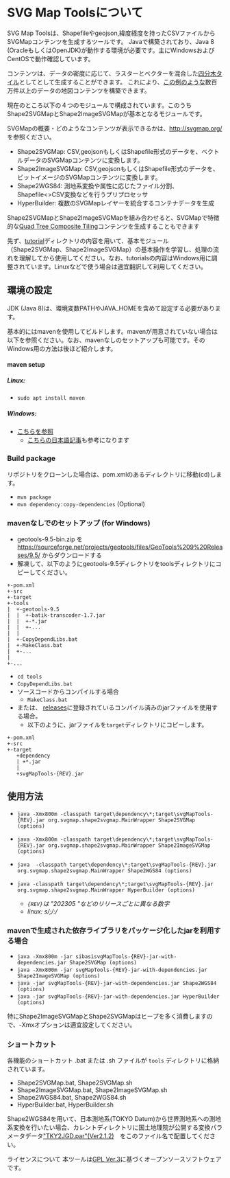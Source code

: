 # SVG Map Toolsについて

SVG Map Toolsは、Shapefileやgeojson,緯度経度を持ったCSVファイルからSVGMapコンテンツを生成するツールです。
Javaで構築されており、Java 8 (OracleもしくはOpenJDK)が動作する環境が必要です。主にWindowsおよびCentOSで動作確認しています。

コンテンツは、データの密度に応じて、ラスターとベクターを混合した[四分木タイル](https://www.slideshare.net/totipalmate/tiling-51301496)としてとして生成することができます。
これにより、[この例のような](http://svgmap.org/devinfo/devkddi/lvl0.1/rev14/SVGMapper_r14.html#visibleLayer=worldcities&hiddenLayer=polygonAuthoringTester)数百万件以上のデータの地図コンテンツを構築できます。


現在のところ以下の４つのモジュールで構成されています。このうちShape2SVGMapとShape2ImageSVGMapが基本となるモジュールです。

SVGMapの概要・どのようなコンテンツが表示できるかは、http://svgmap.org/ を参照ください。

* Shape2SVGMap: CSV,geojsonもしくはShapefile形式のデータを、ベクトルデータのSVGMapコンテンツに変換します。
* Shape2ImageSVGMap: CSV,geojsonもしくはShapefile形式のデータを、ビットイメージのSVGMapコンテンツに変換します。
* Shape2WGS84:  測地系変換や属性に応じたファイル分割、Shapefile<>CSV変換などを行うプリプロセッサ
* HyperBuilder: 複数のSVGMapレイヤーを統合するコンテナデータを生成

Shape2SVGMapとShape2ImageSVGMapを組み合わせると、SVGMapで特徴的な[Quad Tree Composite Tiling](https://satakagi.github.io/mapsForWebWS2020-docs/QuadTreeCompositeTilingAndVectorTileStandard.html)コンテンツを生成することもできます

先ず、[tutorial](tutorial)ディレクトリの内容を用いて、基本モジュール（Shape2SVGMap、Shape2ImageSVGMap）の基本操作を学習し、処理の流れを理解してから使用してください。なお、tutorialsの内容はWindows用に調整されています。Linuxなどで使う場合は適宜翻訳して利用してください。

## 環境の設定
JDK (Java 8)は、環境変数PATHやJAVA_HOMEを含めて設定する必要があります。

基本的にはmavenを使用してビルドします。mavenが用意されていない場合は以下を参照ください。なお、mavenなしのセットアップも可能です。そのWindows用の方法は後ほど紹介します。

#### maven setup
##### Linux:
* `sudo apt install maven`
##### Windows:
* [こちらを参照](https://maven.apache.org/guides/getting-started/windows-prerequisites.html)
  * [こちらの日本語記事](https://qiita.com/Junichi_M_/items/20daee936cd0c03c3115)も参考になります

### Build package
リポジトリをクローンした場合は、pom.xmlのあるディレクトリに移動(cd)します。
* `mvn package`
* `mvn dependency:copy-dependencies` (Optional)

### mavenなしでのセットアップ (for Windows)
* geotools-9.5-bin.zip を https://sourceforge.net/projects/geotools/files/GeoTools%209%20Releases/9.5/ からダウンロードする
* 解凍して、以下のようにgeotools-9.5ディレクトリをtoolsディレクトリにコピーしてください。
```
+-pom.xml
+-src
+-target
+-tools
|  +-geotools-9.5
|  |  +-batik-transcoder-1.7.jar
|  |  +-*.jar
|  |  +-...
|  |
|  +-CopyDependLibs.bat
|  +-MakeClass.bat
|  +-...
|
+-...
```
* `cd tools`
* `CopyDependLibs.bat`
* ソースコードからコンパイルする場合
  * `MakeClass.bat`
* または、 [releases](https://github.com/svgmap/svgMapTools/releases)に登録されているコンパイル済みのjarファイルを使用する場合。
  * 以下のように、jarファイルを`target`ディレクトリにコピーします。

```
+-pom.xml
+-src
+-target
   +dependency
   | +*.jar
   |
   +svgMapTools-{REV}.jar
```

## 使用方法

* `java -Xmx800m -classpath target\dependency\*;target\svgMapTools-{REV}.jar org.svgmap.shape2svgmap.MainWrapper Shape2SVGMap (options)`
* `java -Xmx800m -classpath target\dependency\*;target\svgMapTools-{REV}.jar org.svgmap.shape2svgmap.MainWrapper Shape2ImageSVGMap (options)`
* `java  -classpath target\dependency\*;target\svgMapTools-{REV}.jar org.svgmap.shape2svgmap.MainWrapper Shape2WGS84 (options)`
* `java -classpath target\dependency\*;target\svgMapTools-{REV}.jar org.svgmap.shape2svgmap.MainWrapper HyperBuilder (options)`

  * *`{REV}`は "202305 "などのリリースごとに異なる数字*
  * *linux: s/;/:/*

### mavenで生成された依存ライブラリをパッケージ化したjarを利用する場合
* `java -Xmx800m -jar sibasisvgMapTools-{REV}-jar-with-dependencies.jar Shape2SVGMap (options)`
* `java -Xmx800m -jar svgMapTools-{REV}-jar-with-dependencies.jar Shape2ImageSVGMap (options)`
* `java -jar svgMapTools-{REV}-jar-with-dependencies.jar Shape2WGS84 (options)`
* `java -jar svgMapTools-{REV}-jar-with-dependencies.jar HyperBuilder (options)`

特にShape2ImageSVGMapとShape2SVGMapはヒープを多く消費しますので、-Xmxオプションは適宜設定してください。

### ショートカット
各機能のショートカット .bat または .sh ファイルが `tools` ディレクトリに格納されています。
* Shape2SVGMap.bat, Shape2SVGMap.sh
* Shape2ImageSVGMap.bat, Shape2ImageSVGMap.sh
* Shape2WGS84.bat, Shape2WGS84.sh
* HyperBuilder.bat, HyperBuilder.sh

Shape2WGS84を用いて、日本測地系(TOKYO Datum)から世界測地系への測地系変換を行いたい場合、カレントディレクトリに国土地理院が公開する変換パラメータデータ["TKY2JGD.par"(Ver2.1.2)](http://www.gsi.go.jp/sokuchikijun/tky2jgd_download.html)　をこのファイル名で配置してください。


ライセンスについて
本ツールは[GPL Ver.3](LICENSE)に基づくオープンソースソフトウェアです。
